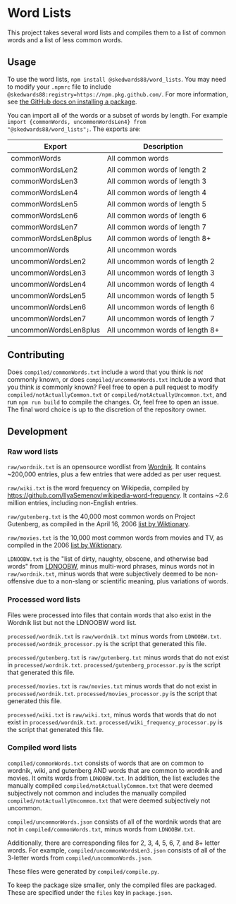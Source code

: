 # Word Lists

This project takes several word lists and compiles them to a list of common words and a list of less common words.

## Usage

To use the word lists, `npm install @skedwards88/word_lists`. You may need to modify your `.npmrc` file to include `@skedwards88:registry=https://npm.pkg.github.com/`. For more information, see [the GitHub docs on installing a package](https://docs.github.com/en/packages/working-with-a-github-packages-registry/working-with-the-npm-registry#installing-a-package).

You can import all of the words or a subset of words by length. For example `import {commonWords, uncommonWordsLen4} from "@skedwards88/word_lists";`. The exports are:

Export | Description
--- | ---
commonWords | All common words
commonWordsLen2 | All common words of length 2
commonWordsLen3 | All common words of length 3
commonWordsLen4 | All common words of length 4
commonWordsLen5 | All common words of length 5
commonWordsLen6 | All common words of length 6
commonWordsLen7 | All common words of length 7
commonWordsLen8plus | All common words of length 8+
uncommonWords | All uncommon words
uncommonWordsLen2 | All uncommon words of length 2
uncommonWordsLen3 | All uncommon words of length 3
uncommonWordsLen4 | All uncommon words of length 4
uncommonWordsLen5 | All uncommon words of length 5
uncommonWordsLen6 | All uncommon words of length 6
uncommonWordsLen7 | All uncommon words of length 7
uncommonWordsLen8plus | All uncommon words of length 8+

## Contributing

Does `compiled/commonWords.txt` include a word that you think is _not_ commonly known, or does `compiled/uncommonWords.txt` include a word that you think _is_ commonly known? Feel free to open a pull request to modify `compiled/notActuallyCommon.txt` or `compiled/notActuallyUncommon.txt`, and run `npm run build` to compile the changes. Or, feel free to open an issue. The final word choice is up to the discretion of the repository owner.

## Development

### Raw word lists

`raw/wordnik.txt` is an opensource wordlist from [Wordnik](https://github.com/wordnik/wordlist). It contains ~200,000 entries, plus a few entries that were added as per user request.

`raw/wiki.txt` is the word frequency on Wikipedia, compiled by https://github.com/IlyaSemenov/wikipedia-word-frequency. It contains ~2.6 million entries, including non-English entries.

`raw/gutenberg.txt` is the 40,000 most common words on Project Gutenberg, as compiled in the April 16, 2006 [list by Wiktionary](https://en.wiktionary.org/wiki/Wiktionary:Frequency_lists#English).

`raw/movies.txt` is the 10,000 most common words from movies and TV, as compiled in the 2006 [list by Wiktionary](https://en.wiktionary.org/wiki/Wiktionary:Frequency_lists#English).

`LDNOOBW.txt` is the "list of dirty, naughty, obscene, and otherwise bad words" from [LDNOOBW](https://github.com/LDNOOBW/List-of-Dirty-Naughty-Obscene-and-Otherwise-Bad-Words), minus multi-word phrases, minus words not in `raw/wordnik.txt`, minus words that were subjectively deemed to be non-offensive due to a non-slang or scientific meaning, plus variations of words.

### Processed word lists

Files were processed into files that contain words that also exist in the Wordnik list but not the LDNOOBW word list.

`processed/wordnik.txt` is `raw/wordnik.txt` minus words from `LDNOOBW.txt`. `processed/wordnik_processor.py` is the script that generated this file.

`processed/gutenberg.txt` is `raw/gutenberg.txt` minus words that do not exist in `processed/wordnik.txt`. `processed/gutenberg_processor.py` is the script that generated this file.

`processed/movies.txt` is `raw/movies.txt` minus words that do not exist in `processed/wordnik.txt`. `processed/movies_processor.py` is the script that generated this file.

`processed/wiki.txt` is `raw/wiki.txt`, minus words that words that do not exist in `processed/wordnik.txt`. `processed/wiki_frequency_processor.py` is the script that generated this file.

### Compiled word lists

`compiled/commonWords.txt` consists of words that are on common to wordnik, wiki, and gutenberg AND words that are common to wordnik and movies. It omits words from `LDNOOBW.txt`. In addition, the list excludes the manually compiled `compiled/notActuallyCommon.txt` that were deemed subjectively not common and includes the manually compiled `compiled/notActuallyUncommon.txt` that were deemed subjectively not uncommon.

`compiled/uncommonWords.json` consists of all of the wordnik words that are not in `compiled/commonWords.txt`, minus words from `LDNOOBW.txt`.

Additionally, there are corresponding files for 2, 3, 4, 5, 6, 7, and 8+ letter words. For example, `compiled/uncommonWordsLen3.json` consists of all of the 3-letter words from `compiled/uncommonWords.json`.

These files were generated by `compiled/compile.py`.

To keep the package size smaller, only the compiled files are packaged. These are specified under the `files` key in `package.json`.